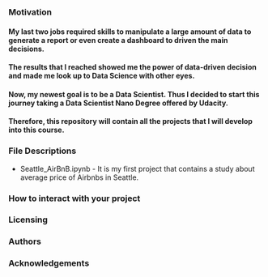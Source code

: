 ### Motivation
#### My last two jobs required skills to manipulate a large amount of data to generate a report or even create a dashboard to driven the main decisions.  
#### The results that I reached showed me the power of data-driven decision and made me look up to Data Science with other eyes. 
#### Now, my newest goal is to be a Data Scientist. Thus I decided to start this journey taking a Data Scientist Nano Degree offered by Udacity.
#### Therefore, this repository will contain all the projects that I will develop into this course.

### File Descriptions

* Seattle_AirBnB.ipynb - It is my first project that contains a study about average price of Airbnbs in Seattle.  
	
### How to interact with your project
	
### Licensing
### Authors
### Acknowledgements